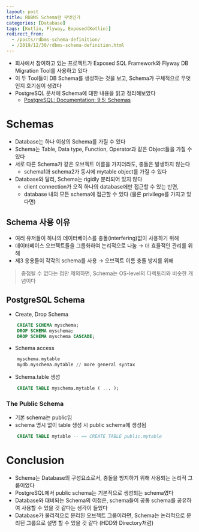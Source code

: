 ```yaml
---
layout: post
title: RDBMS Schema란 무엇인가
categories: [Database]
tags: [Kotlin, Flyway, Exposed(Kotlin)]
redirect_from:
  - /posts/rdbms-schema-definition/
  - /2019/12/30/rdbms-schema-definition.html
---
```


- 회사에서 참여하고 있는 프로젝트가 Exposed SQL Framework와 Flyway DB Migration Tool를 사용하고 있다
- 이 두 Tool들이 DB Schema를 생성하는 것을 보고, Schema가 구체적으로 무엇인지 호기심이 생겼다
- PostgreSQL 문서에 Schema에 대한 내용을 읽고 정리해보았다
    - [PostgreSQL: Documentation: 9.5: Schemas](https://www.postgresql.org/docs/9.5/ddl-schemas.html)

# Schemas

- Database는 하나 이상의 Schema를 가질 수 있다
- Schema는 Table, Data type, Function, Operator과 같은 Object들을 가질 수 있다
- 서로 다른 Schema가 같은 오브젝트 이름을 가지더라도, 충돌은 발생하지 않는다
    - schema1과 schema2가 동시에 mytable object를 가질 수 있다
- Database와 달리, Schema는 rigidly 분리되어 있지 않다
    - client connection가 오직 하나의 database에만 접근할 수 있는 반면,
    - database 내의 모든 schema에 접근할 수 있다 (물론 privilege를 가지고 있다면)

## Schema 사용 이유

- 여러 유저들이 하나의 데이터베이스를 충돌(interfering)없이 사용하기 위해
- 데이터베이스 오브젝트들을 그룹화하여 논리적으로 나눔 → 더 효율적인 관리를 위해
- 제3 응용들이 각각의 schema를 사용 → 오브젝트 이름 충돌 방지를 위해

> 중첩될 수 없다는 점만 제외하면, Schema는 OS-level의 디렉토리와 비슷한 개념이다

## PostgreSQL Schema

- Create, Drop Schema

```sql
    CREATE SCHEMA myschema;
    DROP SCHEMA myschema;
    DROP SCHEMA myschema CASCADE;
```

- Schema access

```sql
    myschema.mytable
    mydb.myschema.mytable // more general syntax
```

- Schema.table 생성

```sql
    CREATE TABLE myschema.mytable ( ... );
```

### The Public Schema

- 기본 schema는 public임
- schema 명시 없이 table 생성 시 public schema에 생성됨

```sql
    CREATE TABLE mytable -- == CREATE TABLE public.mytable
```

# Conclusion

- Schema는 Database의 구성요소로서, 충돌을 방지하기 위해 사용되는 논리적 그룹이었다
- PostgreSQL에서 public schema는 기본적으로 생성되는 schema였다
- Database와 대비되는 Schema의 이점은, schema들이 공통 schema를 공유하여 사용할 수 있을 것 같다는 생각이 들었다
- Database가 물리적으로 분리된 오브젝트 그룹이라면, Schema는 논리적으로 분리된 그룹으로 설명 할 수 있을 것 같다 (HDD와 Directory처럼)